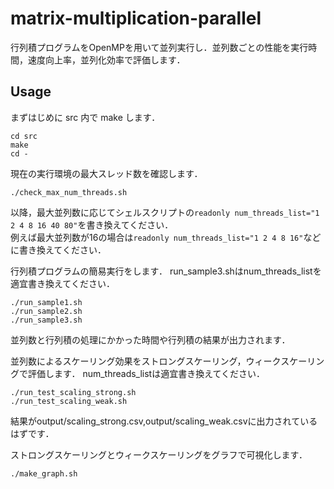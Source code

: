 # matrix-multiplication-parallel
行列積プログラムをOpenMPを用いて並列実行し．並列数ごとの性能を実行時間，速度向上率，並列化効率で評価します．

## Usage

まずはじめに src 内で make します．
```
cd src
make
cd -
```

現在の実行環境の最大スレッド数を確認します．
```
./check_max_num_threads.sh
```
以降，最大並列数に応じてシェルスクリプトの`readonly num_threads_list="1 2 4 8 16 40 80"`を書き換えてください．  
例えば最大並列数が16の場合は`readonly num_threads_list="1 2 4 8 16"`などに書き換えてください．



行列積プログラムの簡易実行をします．
run_sample3.shはnum_threads_listを適宜書き換えてください．
```
./run_sample1.sh
./run_sample2.sh
./run_sample3.sh
```
並列数と行列積の処理にかかった時間や行列積の結果が出力されます．

並列数によるスケーリング効果をストロングスケーリング，ウィークスケーリングで評価します．
num_threads_listは適宜書き換えてください．
```
./run_test_scaling_strong.sh
./run_test_scaling_weak.sh
```
結果がoutput/scaling_strong.csv,output/scaling_weak.csvに出力されているはずです．

ストロングスケーリングとウィークスケーリングをグラフで可視化します．
```
./make_graph.sh
```

